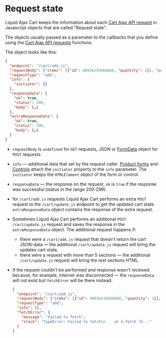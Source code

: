 # Request state

Liquid Ajax Cart keeps the information about each [Cart Ajax API request](/reference/requests/) in Javascript objects that are called "Request state".

The objects usually passed as a parameter to the callbacks that you define using the [Cart Ajax API requests](/reference/requests/) functions.

The object looks like this:
```json
{
  "endpoint": "/cart/add.js",
  "requestBody": {"items": [{"id": 40934235668668, "quantity": 1}], "sections": "my-cart"},
  "requestType": "add",
  "info": {
    "initiator": {}
  },
  "responseData": {
    "ok": true, 
    "status": 200, 
    "body": {…}
  },
  "extraResponseData": {
    "ok": true, 
    "status": 200, 
    "body": {…}
  }
}
```
* `requestBody` is `undefined` for `GET` requests, JSON or [FormData](https://developer.mozilla.org/en-US/docs/Web/API/FormData) object for `POST` requests.
* `info` — additional data that set by the request caller. [Product forms](/reference/product-forms/) and [Controls](/reference/controls/) attach the `initiator` property to the `info` parameter. The `initiator` keeps the `HTMLElement` object of the form or control.
* `responseData` — the response on the request. `ok` is `true` if the response was successful (status in the range 200-299).
* for `/cart/add.js` requests Liquid Ajax Cart performs an extra `POST` request to the `/cart/update.js` endpoint to get the updated cart state. `extraResponseData` object contains the response of the extra request.
* Sometimes Liquid Ajax Cart performs an additional `POST /cart/update.js` request and saves the response in the `extraResponseData` object. The additional request happens if:
  * there were a `/cart/add.js` request that doesn't return the cart JSON-data — the additional `/cart/update.js` request will bring the updates cart state,
  * there were a request with more than 5 sections — the additional `/cart/update.js` request will bring the rest sections HTML.
* If the request couldn't be performed and response wasn't received because, for example, internet was disconnected — the `responseData` will not exist but `fetchError` will be there instead:
  
  ```json
  {
    "endpoint": "/cart/add.js",
    "requestBody": {"items": [{"id": 40934235668668, "quantity": 1}], "sections": "my-cart"},
    "requestType": "add",
    "info": {},
    "fetchError": {
      "message": "Failed to fetch",
      "stack": "TypeError: Failed to fetch\n    at e.fetch (h..."
    }
  }
  ```